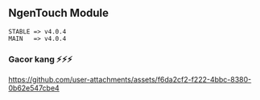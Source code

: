 ## NgenTouch Module

```
STABLE => v4.0.4
MAIN   => v4.0.4
```

### Gacor kang ⚡⚡⚡
https://github.com/user-attachments/assets/f6da2cf2-f222-4bbc-8380-0b62e547cbe4
